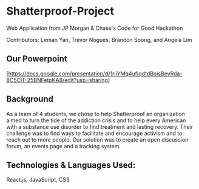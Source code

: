 # Shatterproof-Project
Web Application from JP Morgan &amp; Chase's Code for Good Hackathon

Contributors: Leman Yan, Trevor Nogues, Brandon Soong, and Angela Lim

## Our Powerpoint
[https://docs.google.com/presentation/d/1riiYMq4ufIqdtdBoisBevRda-8C5ClT-25BNFetpKA8/edit?usp=sharing]

## Background
As a team of 4 students, we chose to help Shatterproof an organization aimed to turn the tide of the addiction crisis and to help every American with a substance use disorder to find treatment and lasting recovery. Their challenge was to find ways to facilitate and encourage activism and to reach out to more people. Our solution was to create an open discussion forum, an events page and a tracking system. 

## Technologies & Languages Used:
React.js, JavaScript, CSS
